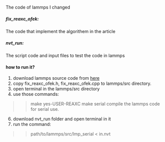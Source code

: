 The code of lammps I changed

##### fix_reaxc_ofek:
The code that implement the algorithem in the article

##### nvt_run:
The script code and input files to test the code in lammps

#### how to run it?
1. download lammps source code from [here](https://github.com/lammps/lammps.git)
2. copy fix_reaxc_ofek.h, fix_reaxc_ofek.cpp to lammps/src directory.
3. open terminal in the lammps/src directory
5. use those commands:
  >>make yes-USER-REAXC
  >>make serial
  compile the lammps code for serial use.
6. download nvt_run folder and open terminal in it
7. run the command:
  >>path/to/lammps/src/lmp_serial < in.nvt




